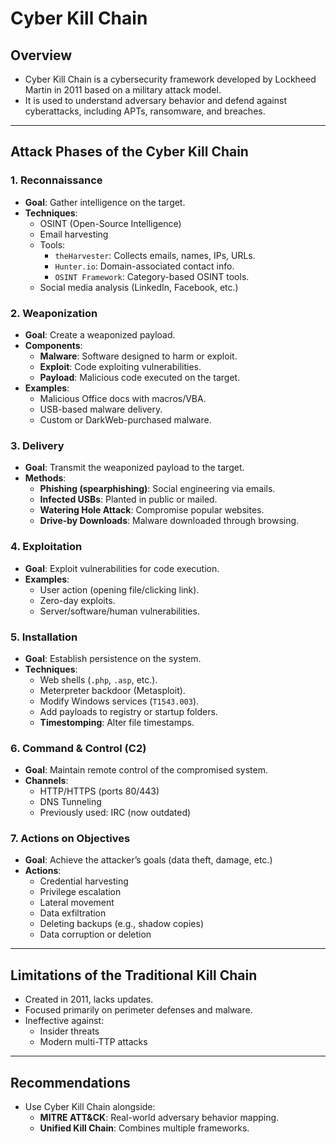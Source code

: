 # Cyber Kill Chain

## Overview
- Cyber Kill Chain is a cybersecurity framework developed by Lockheed Martin in 2011 based on a military attack model.
- It is used to understand adversary behavior and defend against cyberattacks, including APTs, ransomware, and breaches.

---

## Attack Phases of the Cyber Kill Chain

### 1. Reconnaissance
- **Goal**: Gather intelligence on the target.
- **Techniques**:
  - OSINT (Open-Source Intelligence)
  - Email harvesting
  - Tools: 
    - `theHarvester`: Collects emails, names, IPs, URLs.
    - `Hunter.io`: Domain-associated contact info.
    - `OSINT Framework`: Category-based OSINT tools.
  - Social media analysis (LinkedIn, Facebook, etc.)

### 2. Weaponization
- **Goal**: Create a weaponized payload.
- **Components**:
  - **Malware**: Software designed to harm or exploit.
  - **Exploit**: Code exploiting vulnerabilities.
  - **Payload**: Malicious code executed on the target.
- **Examples**:
  - Malicious Office docs with macros/VBA.
  - USB-based malware delivery.
  - Custom or DarkWeb-purchased malware.

### 3. Delivery
- **Goal**: Transmit the weaponized payload to the target.
- **Methods**:
  - **Phishing (spearphishing)**: Social engineering via emails.
  - **Infected USBs**: Planted in public or mailed.
  - **Watering Hole Attack**: Compromise popular websites.
  - **Drive-by Downloads**: Malware downloaded through browsing.

### 4. Exploitation
- **Goal**: Exploit vulnerabilities for code execution.
- **Examples**:
  - User action (opening file/clicking link).
  - Zero-day exploits.
  - Server/software/human vulnerabilities.

### 5. Installation
- **Goal**: Establish persistence on the system.
- **Techniques**:
  - Web shells (`.php`, `.asp`, etc.).
  - Meterpreter backdoor (Metasploit).
  - Modify Windows services (`T1543.003`).
  - Add payloads to registry or startup folders.
  - **Timestomping**: Alter file timestamps.

### 6. Command & Control (C2)
- **Goal**: Maintain remote control of the compromised system.
- **Channels**:
  - HTTP/HTTPS (ports 80/443)
  - DNS Tunneling
  - Previously used: IRC (now outdated)

### 7. Actions on Objectives
- **Goal**: Achieve the attacker’s goals (data theft, damage, etc.)
- **Actions**:
  - Credential harvesting
  - Privilege escalation
  - Lateral movement
  - Data exfiltration
  - Deleting backups (e.g., shadow copies)
  - Data corruption or deletion

---

## Limitations of the Traditional Kill Chain

- Created in 2011, lacks updates.
- Focused primarily on perimeter defenses and malware.
- Ineffective against:
  - Insider threats
  - Modern multi-TTP attacks

---

## Recommendations

- Use Cyber Kill Chain alongside:
  - **MITRE ATT&CK**: Real-world adversary behavior mapping.
  - **Unified Kill Chain**: Combines multiple frameworks.
